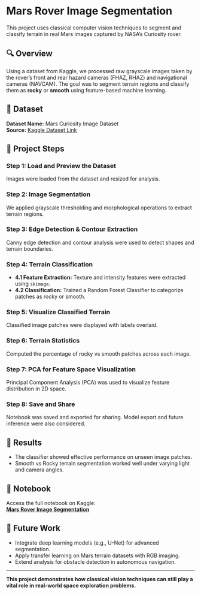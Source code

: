 # Mars Rover Image Segmentation

This project uses classical computer vision techniques to segment and classify terrain in real Mars images captured by NASA’s Curiosity rover.

## 🔍 Overview
Using a dataset from Kaggle, we processed raw grayscale images taken by the rover’s front and rear hazard cameras (FHAZ, RHAZ) and navigational cameras (NAVCAM). The goal was to segment terrain regions and classify them as **rocky** or **smooth** using feature-based machine learning.

## 📁 Dataset
**Dataset Name:** Mars Curiosity Image Dataset  
**Source:** [Kaggle Dataset Link](https://www.kaggle.com/datasets/sidhus/crater-mars-curiosity-dataset)

## 📌 Project Steps

### Step 1: Load and Preview the Dataset
Images were loaded from the dataset and resized for analysis.

### Step 2: Image Segmentation
We applied grayscale thresholding and morphological operations to extract terrain regions.

### Step 3: Edge Detection & Contour Extraction
Canny edge detection and contour analysis were used to detect shapes and terrain boundaries.

### Step 4: Terrain Classification
- **4.1 Feature Extraction:** Texture and intensity features were extracted using `skimage`.
- **4.2 Classification:** Trained a Random Forest Classifier to categorize patches as rocky or smooth.

### Step 5: Visualize Classified Terrain
Classified image patches were displayed with labels overlaid.

### Step 6: Terrain Statistics
Computed the percentage of rocky vs smooth patches across each image.

### Step 7: PCA for Feature Space Visualization
Principal Component Analysis (PCA) was used to visualize feature distribution in 2D space.

### Step 8: Save and Share
Notebook was saved and exported for sharing. Model export and future inference were also considered.

## 📌 Results
- The classifier showed effective performance on unseen image patches.
- Smooth vs Rocky terrain segmentation worked well under varying light and camera angles.

## 📎 Notebook
Access the full notebook on Kaggle:  
**[Mars Rover Image Segmentation](https://www.kaggle.com/code/faizankhandeshmukh/mars-rover-image-segmentation)**

## 🧠 Future Work
- Integrate deep learning models (e.g., U-Net) for advanced segmentation.
- Apply transfer learning on Mars terrain datasets with RGB imaging.
- Extend analysis for obstacle detection in autonomous navigation.

---

**This project demonstrates how classical vision techniques can still play a vital role in real-world space exploration problems.**
